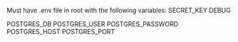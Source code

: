 Must have .env file in root with the following variables:
  SECRET_KEY
  DEBUG

  POSTGRES_DB
  POSTGRES_USER
  POSTGRES_PASSWORD
  POSTGRES_HOST
  POSTGRES_PORT
